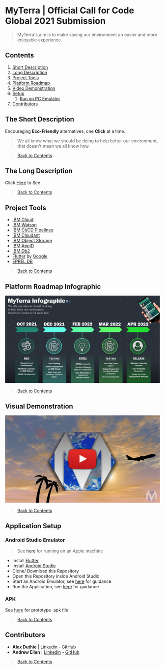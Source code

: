 # MyTerra | Official Call for Code Global 2021 Submission

> MyTerra's aim is to make saving our environment an easier and more enjoyable experience.

## Contents

1. [Short Description](#the-short-description)
1. [Long Description](#the-long-description)
1. [Project Tools](#project-tools)
1. [Platform Roadmap](#platform-roadmap-infographic)
1. [Video Demonstration](#visual-demonstration)
1. [Setup](#application-setup)
    1. [Run on PC Emulator](#android-studio-emulator)
1. [Contributors](#contributors)

## The Short Description

Encouraging **Eco-Friendly** alternatives, one **Click** at a time.

> We all know what we should be doing to help better our environment, that doesn't mean we all know how.

> [Back to Contents](#contents)

## The Long Description

Click [Here](_docs/LONG_DESCRIPTION.md) to See

> [Back to Contents](#contents)

## Project Tools

* [IBM Cloud](https://www.ibm.com/uk-en/cloud)
* [IBM Watson](https://www.ibm.com/uk-en/watson)
* [IBM CI/CD Pipelines](https://www.ibm.com/garage/method/practices/deliver/tool_delivery_pipeline/)
* [IBM Cloudant](https://www.ibm.com/cloud/cloudant)
* [IBM Object Storage](https://www.ibm.com/uk-en/cloud/object-storage)
* [IBM AppID](https://www.ibm.com/uk-en/cloud/app-id)
* [IBM Db2](https://www.ibm.com/uk-en/analytics/db2)
* [Flutter](https://flutter.dev/) by [Google](https://google.com)
* [EPREL DB](https://ec.europa.eu/info/energy-climate-change-environment/standards-tools-and-labels/products-labelling-rules-and-requirements/energy-label-and-ecodesign/product-database_en)

> [Back to Contents](#contents)

## Platform Roadmap Infographic

![Infographic Timeline](_docs/infographic.png)

> [Back to Contents](#contents)

## Visual Demonstration

[![Video Demo](_docs/thumbnail.png)](https://www.youtube.com/watch?v=vSEEksrnpGY)

> [Back to Contents](#contents)

## Application Setup

### Android Studio Emulator

> See [here](https://www.youtube.com/watch?v=hTk2DojxcEM) for running on an Apple machine

* Install [Flutter](https://flutter.dev/docs/get-started/install)
* Install [Android Studio](https://developer.android.com/studio)
* Clone/ Download this Repository
* Open this Repository inside Android Studio
* Start an Android Emulator, see [here](https://docs.expo.io/workflow/android-studio-emulator/) for guidance
* Run the Application, see [here](https://developer.android.com/training/basics/firstapp/running-app) for guidance

### APK

See [here](_docs/prototype/) for prototype .apk file

> [Back to Contents](#contents)

## Contributors

* **Alex Duthie** | <a href="https://www.linkedin.com/in/alexduthielnkdn/">Linkedin</a> - <a href="https://github.com/AlexDuthie">GitHub</a >
* **Andrew Ellen** | <a href="https://www.linkedin.com/in/andrew-ellen-3719361b5/">Linkedin</a> - <a href="https://github.com/AndrewEllen">GitHub</a>

> [Back to Contents](#contents)